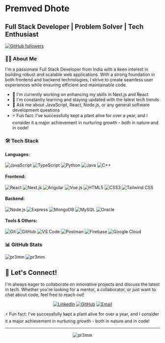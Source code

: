 # Premved Dhote
## Full Stack Developer | Problem Solver | Tech Enthusiast

[![GitHub followers](https://img.shields.io/github/followers/pr3mm?label=Follow&style=for-the-badge)](https://github.com/pr3mm)


### 👨‍💻 About Me

I'm a passionate Full Stack Developer from India with a keen interest in building robust and scalable web applications. With a strong foundation in both frontend and backend technologies, I strive to create seamless user experiences while ensuring efficient and maintainable code.

- 🔭 I'm currently working on enhancing my skills in Next.js and React
- 🌱 I'm constantly learning and staying updated with the latest tech trends
- 💬 Ask me about JavaScript, React, Node.js, or any general software development questions
- ⚡ Fun fact: I've successfully kept a plant alive for over a year, and I consider it a major achievement in nurturing growth - both in nature and in code!

### 🛠️ Tech Stack

#### Languages:
![JavaScript](https://img.shields.io/badge/-JavaScript-F7DF1E?style=flat-square&logo=javascript&logoColor=black)
![TypeScript](https://img.shields.io/badge/-TypeScript-3178C6?style=flat-square&logo=typescript&logoColor=white)
![Python](https://img.shields.io/badge/-Python-3776AB?style=flat-square&logo=python&logoColor=white)
![Java](https://img.shields.io/badge/-Java-007396?style=flat-square&logo=java&logoColor=white)
![C++](https://img.shields.io/badge/-C++-00599C?style=flat-square&logo=c%2B%2B&logoColor=white)

#### Frontend:
![React](https://img.shields.io/badge/-React-61DAFB?style=flat-square&logo=react&logoColor=black)
![Next.js](https://img.shields.io/badge/-Next.js-000000?style=flat-square&logo=next.js&logoColor=white)
![Angular](https://img.shields.io/badge/-Angular-DD0031?style=flat-square&logo=angular&logoColor=white)
![Vue.js](https://img.shields.io/badge/-Vue.js-4FC08D?style=flat-square&logo=vue.js&logoColor=white)
![HTML5](https://img.shields.io/badge/-HTML5-E34F26?style=flat-square&logo=html5&logoColor=white)
![CSS3](https://img.shields.io/badge/-CSS3-1572B6?style=flat-square&logo=css3&logoColor=white)
![Tailwind CSS](https://img.shields.io/badge/-Tailwind_CSS-38B2AC?style=flat-square&logo=tailwind-css&logoColor=white)

#### Backend:
![Node.js](https://img.shields.io/badge/-Node.js-339933?style=flat-square&logo=node.js&logoColor=white)
![Express](https://img.shields.io/badge/-Express-000000?style=flat-square&logo=express&logoColor=white)
![MongoDB](https://img.shields.io/badge/-MongoDB-47A248?style=flat-square&logo=mongodb&logoColor=white)
![MySQL](https://img.shields.io/badge/-MySQL-4479A1?style=flat-square&logo=mysql&logoColor=white)
![Oracle](https://img.shields.io/badge/-Oracle-F80000?style=flat-square&logo=oracle&logoColor=white)

#### Tools & Others:
![Git](https://img.shields.io/badge/-Git-F05032?style=flat-square&logo=git&logoColor=white)
![GitHub](https://img.shields.io/badge/-GitHub-181717?style=flat-square&logo=github&logoColor=white)
![VS Code](https://img.shields.io/badge/-VS_Code-007ACC?style=flat-square&logo=visual-studio-code&logoColor=white)
![Postman](https://img.shields.io/badge/-Postman-FF6C37?style=flat-square&logo=postman&logoColor=white)
![Firebase](https://img.shields.io/badge/-Firebase-FFCA28?style=flat-square&logo=firebase&logoColor=black)
![Google Cloud](https://img.shields.io/badge/-Google_Cloud-4285F4?style=flat-square&logo=google-cloud&logoColor=white)

### 📊 GitHub Stats

<img align="left" src="https://github-readme-stats.vercel.app/api/top-langs?username=pr3mm&show_icons=true&locale=en&layout=compact" alt="pr3mm" />

<img align="center" src="https://github-readme-stats.vercel.app/api?username=pr3mm&show_icons=true&locale=en" alt="pr3mm" />

## 🤝 Let's Connect!

I'm always eager to collaborate on innovative projects and discuss the latest in tech. Whether you're looking for a mentor, a collaborator, or just want to chat about code, feel free to reach out!

<div align="center">
  
[![LinkedIn](https://img.shields.io/badge/LinkedIn-0077B5?style=for-the-badge&logo=linkedin&logoColor=white)](https://www.linkedin.com/in/premveddhote/)
[![GitHub](https://img.shields.io/badge/GitHub-100000?style=for-the-badge&logo=github&logoColor=white)](https://github.com/pr3mm)
[![Email](https://img.shields.io/badge/Email-D14836?style=for-the-badge&logo=gmail&logoColor=white)](mailto:premveddhote@gmail.com)

</div>

⚡ Fun fact: I've successfully kept a plant alive for over a year, and I consider it a major achievement in nurturing growth - both in nature and in code!

---

<div align="center">
  <img src="https://komarev.com/ghpvc/?username=pr3mm&label=Profile%20views&color=0e75b6&style=flat" alt="pr3mm" />
